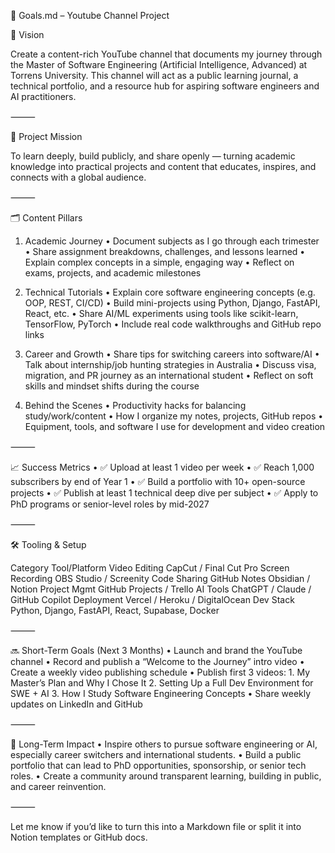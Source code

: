 
🎯 Goals.md – Youtube Channel Project

🧠 Vision

Create a content-rich YouTube channel that documents my journey through the Master of Software Engineering (Artificial Intelligence, Advanced) at Torrens University. This channel will act as a public learning journal, a technical portfolio, and a resource hub for aspiring software engineers and AI practitioners.

⸻

🏁 Project Mission

To learn deeply, build publicly, and share openly — turning academic knowledge into practical projects and content that educates, inspires, and connects with a global audience.

⸻

🗂️ Content Pillars

1. Academic Journey
	•	Document subjects as I go through each trimester
	•	Share assignment breakdowns, challenges, and lessons learned
	•	Explain complex concepts in a simple, engaging way
	•	Reflect on exams, projects, and academic milestones

2. Technical Tutorials
	•	Explain core software engineering concepts (e.g. OOP, REST, CI/CD)
	•	Build mini-projects using Python, Django, FastAPI, React, etc.
	•	Share AI/ML experiments using tools like scikit-learn, TensorFlow, PyTorch
	•	Include real code walkthroughs and GitHub repo links

3. Career and Growth
	•	Share tips for switching careers into software/AI
	•	Talk about internship/job hunting strategies in Australia
	•	Discuss visa, migration, and PR journey as an international student
	•	Reflect on soft skills and mindset shifts during the course

4. Behind the Scenes
	•	Productivity hacks for balancing study/work/content
	•	How I organize my notes, projects, GitHub repos
	•	Equipment, tools, and software I use for development and video creation

⸻

📈 Success Metrics
	•	✅ Upload at least 1 video per week
	•	✅ Reach 1,000 subscribers by end of Year 1
	•	✅ Build a portfolio with 10+ open-source projects
	•	✅ Publish at least 1 technical deep dive per subject
	•	✅ Apply to PhD programs or senior-level roles by mid-2027

⸻

🛠️ Tooling & Setup

Category	Tool/Platform
Video Editing	CapCut / Final Cut Pro
Screen Recording	OBS Studio / Screenity
Code Sharing	GitHub
Notes	Obsidian / Notion
Project Mgmt	GitHub Projects / Trello
AI Tools	ChatGPT / Claude / GitHub Copilot
Deployment	Vercel / Heroku / DigitalOcean
Dev Stack	Python, Django, FastAPI, React, Supabase, Docker


⸻

🔜 Short-Term Goals (Next 3 Months)
	•	Launch and brand the YouTube channel
	•	Record and publish a “Welcome to the Journey” intro video
	•	Create a weekly video publishing schedule
	•	Publish first 3 videos:
	1.	My Master’s Plan and Why I Chose It
	2.	Setting Up a Full Dev Environment for SWE + AI
	3.	How I Study Software Engineering Concepts
	•	Share weekly updates on LinkedIn and GitHub

⸻

🧱 Long-Term Impact
	•	Inspire others to pursue software engineering or AI, especially career switchers and international students.
	•	Build a public portfolio that can lead to PhD opportunities, sponsorship, or senior tech roles.
	•	Create a community around transparent learning, building in public, and career reinvention.

⸻

Let me know if you’d like to turn this into a Markdown file or split it into Notion templates or GitHub docs.